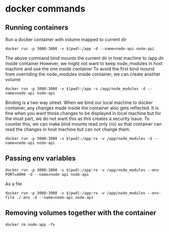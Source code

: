 # docker commands

## Running containers

Run a docker container with volume mapped to current dir

```shell
docker run -p 3000:3000 -v $(pwd):/app -d --name=node-api node-api
```

The above command bind mounts the current dir in host machine to /app dir inside container
However, we might not want to keep node_modules in host machine and use the one inside container
To avoid the first bind mound from overriding the node_modules inside container, we can create another volume

```shell
docker run -p 3000:3000 -v $(pwd):/app -v /app/node_modules -d --name=node-api node-api
```

Binding is a two way street. When we bind our local machine to docker container, any changes made inside the container
also gets reflected. It is fine when you want those changes to be displayed in local machine but for the most part, we do not want this as this creates a security issue.
To counter this, we can make bind mounts read only (ro) so that container can read the changes in host machine but can not change them.

```shell
docker run -p 3000:3000 -v $(pwd):/app:ro -v /app/node_modules -d --name=node-api node-api
```

## Passing env variables

```shell
docker run -p 3000:3000 -v $(pwd):/app:ro -v /app/node_modules --env PORT=4000 -d --name=node-api node-api
```

As a file

```shell
docker run -p 3000:3000 -v $(pwd):/app:ro -v /app/node_modules --env-file ./.env -d --name=node-api node-api
```

## Removing volumes together with the container

```shell
docker rm node-app -fv
```
